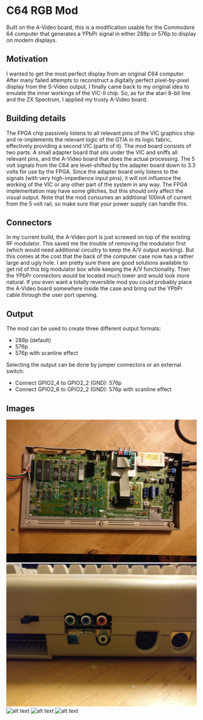# C64 RGB Mod

Built on the A-Video board, this is a modification usable for the Commodore 64 computer
that generates a YPbPr signal in either 288p or 576p to display on modern displays.

## Motivation

I wanted to get the most perfect display from an original C64 computer. After many failed attempts to 
reconstruct a digitally perfect pixel-by-pixel display from the S-Video output, I finally came back
to my original idea to emulate the inner workings of the VIC-II chip. 
So, as for the atari 8-bit line and the ZX Spectrum, I applied my trusty A-Video board. 

## Building details

The FPGA chip passively listens to all relevant pins of the VIC graphics chip and re-implements the 
relevant logic of the GTIA in its logic fabric, effectively providing a second VIC (parts of it).
The mod board consists of two parts: A small adapter board that sits under the VIC and sniffs all relevant
pins, and the A-Video board that does the actual processing. The 5 volt signals from the C64 are
level-shifted by the adapter board down to 3.3 volts for use by the FPGA.
Since the adapter board only listens to the signals (with very high-impedience input pins), it 
will not influence the working of the VIC or any other part of the system in any way. The FPGA implementation
may have some glitches, but this should only affect the visual output.
Note that the mod consumes an additional 100mA of current from the 5 volt rail, 
so make sure that your power supply can handle this.

## Connectors

In my current build, the A-Video port is just screwed on top of the existing RF modulator.
This saved me the trouble of removing the modulator first (which would need additional circuitry to
keep the A/V output working). But this comes at the cost that the back of the computer case 
now has a rather large and ugly hole. I am pretty sure there are good solutions available to get rid of
this big modulator box while keeping the A/V functionality. Then the YPbPr connectors would be located
much lower and would look more natural.
If you even want a totally reversible mod you could probably place the A-Video board somewhere inside the
case and bring out the YPbPr cable through the user port opening.

## Output

The mod can be used to create three different output formats:
* 288p (default)
* 576p
* 576p with scanline effect

Selecting the output can be done by jumper connectors or an external switch:
* Connect GPIO2_4 to GPIO2_2 (GND): 576p
* Connect GPIO2_6 to GPIO2_2 (GND): 576p with scanline effect

## Images
![alt text](doc/modboards.jpg "Installation of the two mod boards")
![alt text](doc/connectors.jpg "Backside connectors")
![alt text](doc/mode_288p.jpg "Display with standard definition (crappy upscaler)")
![alt text](doc/mode_576p.jpg "Display with doubled scanlines")
![alt text](doc/mode_576p_scanlines.jpg "Display with doubled scanlines and visual scanline effect")


